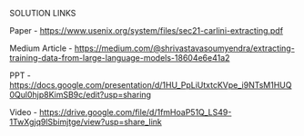 SOLUTION LINKS

Paper - https://www.usenix.org/system/files/sec21-carlini-extracting.pdf

Medium Article - https://medium.com/@shrivastavasoumyendra/extracting-training-data-from-large-language-models-18604e6e41a2

PPT - https://docs.google.com/presentation/d/1HU_PpLiUtxtcKVpe_i9NTsM1HUQ0Qul0hjp8KimSB9c/edit?usp=sharing

Video - https://drive.google.com/file/d/1fmHoaP51Q_LS49-1TwXgjq9lSbimjtge/view?usp=share_link
